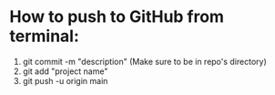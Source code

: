 # How to push to GitHub from terminal:  
1. git commit -m "description" (Make sure to be in repo's directory)
2. git add "project name"
3. git push -u origin main
